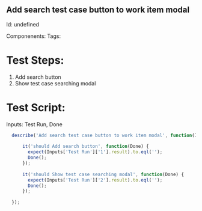 Add search test case button to work item modal
-----------

Id: undefined

Componenents:
Tags: 

Test Steps:
=============
1. Add search button
2. Show test case searching modal
> 
> 


Test Script:
=============

Inputs: Test Run, Done

```javascript
  describe('Add search test case button to work item modal', function(Inputs) {
    
      it('should Add search button', function(Done) {
        expect(Inputs['Test Run']['1'].result).to.eql('');
        Done();
      });
    
      it('should Show test case searching modal', function(Done) {
        expect(Inputs['Test Run']['2'].result).to.eql('');
        Done();
      });
    
  });
```
